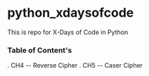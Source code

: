 # python_xdaysofcode

This is repo for X-Days of Code in Python

### Table of Content's 

. CH4 -- Reverse Cipher
. CH5 -- Caser Cipher
